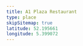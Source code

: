 ```yaml
---
title: A1 Plaza Restaurant
type: place
skipSitemap: true
latitude: 52.195661
longitude: 5.399072
---
```

